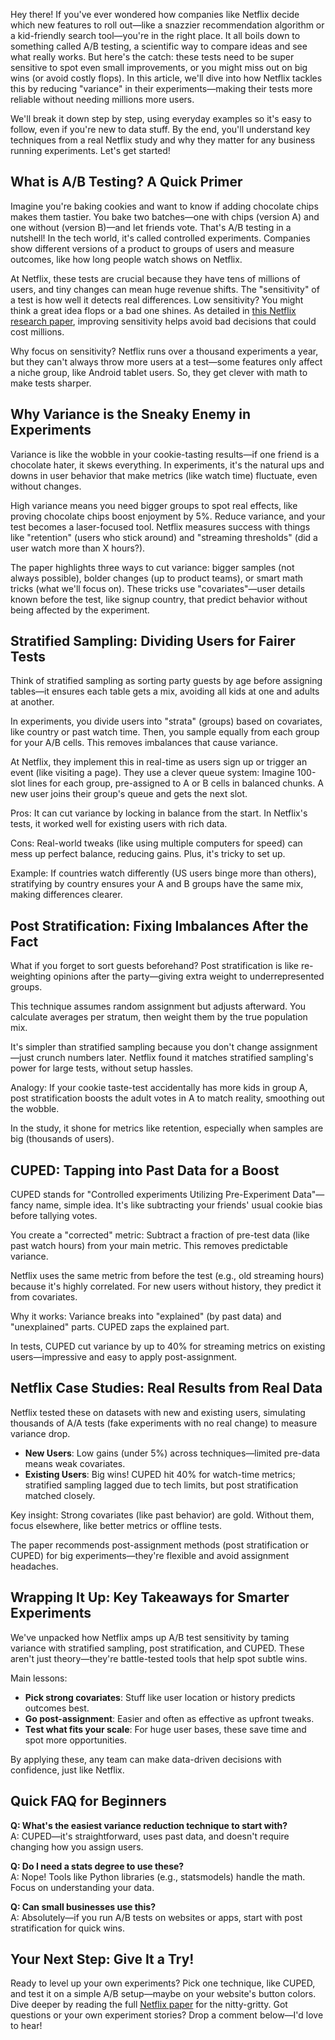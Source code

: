 Hey there! If you've ever wondered how companies like Netflix decide which new features to roll out—like a snazzier recommendation algorithm or a kid-friendly search tool—you're in the right place. It all boils down to something called A/B testing, a scientific way to compare ideas and see what really works. But here's the catch: these tests need to be super sensitive to spot even small improvements, or you might miss out on big wins (or avoid costly flops). In this article, we'll dive into how Netflix tackles this by reducing "variance" in their experiments—making their tests more reliable without needing millions more users.

We'll break it down step by step, using everyday examples so it's easy to follow, even if you're new to data stuff. By the end, you'll understand key techniques from a real Netflix study and why they matter for any business running experiments. Let's get started!

## What is A/B Testing? A Quick Primer

Imagine you're baking cookies and want to know if adding chocolate chips makes them tastier. You bake two batches—one with chips (version A) and one without (version B)—and let friends vote. That's A/B testing in a nutshell! In the tech world, it's called controlled experiments. Companies show different versions of a product to groups of users and measure outcomes, like how long people watch shows on Netflix.

At Netflix, these tests are crucial because they have tens of millions of users, and tiny changes can mean huge revenue shifts. The "sensitivity" of a test is how well it detects real differences. Low sensitivity? You might think a great idea flops or a bad one shines. As detailed in [this Netflix research paper](https://kdd.org/kdd2016/papers/files/adp0945-xieA.pdf), improving sensitivity helps avoid bad decisions that could cost millions.

Why focus on sensitivity? Netflix runs over a thousand experiments a year, but they can't always throw more users at a test—some features only affect a niche group, like Android tablet users. So, they get clever with math to make tests sharper.

## Why Variance is the Sneaky Enemy in Experiments

Variance is like the wobble in your cookie-tasting results—if one friend is a chocolate hater, it skews everything. In experiments, it's the natural ups and downs in user behavior that make metrics (like watch time) fluctuate, even without changes.

High variance means you need bigger groups to spot real effects, like proving chocolate chips boost enjoyment by 5%. Reduce variance, and your test becomes a laser-focused tool. Netflix measures success with things like "retention" (users who stick around) and "streaming thresholds" (did a user watch more than X hours?).

The paper highlights three ways to cut variance: bigger samples (not always possible), bolder changes (up to product teams), or smart math tricks (what we'll focus on). These tricks use "covariates"—user details known before the test, like signup country, that predict behavior without being affected by the experiment.

## Stratified Sampling: Dividing Users for Fairer Tests

Think of stratified sampling as sorting party guests by age before assigning tables—it ensures each table gets a mix, avoiding all kids at one and adults at another.

In experiments, you divide users into "strata" (groups) based on covariates, like country or past watch time. Then, you sample equally from each group for your A/B cells. This removes imbalances that cause variance.

At Netflix, they implement this in real-time as users sign up or trigger an event (like visiting a page). They use a clever queue system: Imagine 100-slot lines for each group, pre-assigned to A or B cells in balanced chunks. A new user joins their group's queue and gets the next slot.

Pros: It can cut variance by locking in balance from the start. In Netflix's tests, it worked well for existing users with rich data.

Cons: Real-world tweaks (like using multiple computers for speed) can mess up perfect balance, reducing gains. Plus, it's tricky to set up.

Example: If countries watch differently (US users binge more than others), stratifying by country ensures your A and B groups have the same mix, making differences clearer.

## Post Stratification: Fixing Imbalances After the Fact

What if you forget to sort guests beforehand? Post stratification is like re-weighting opinions after the party—giving extra weight to underrepresented groups.

This technique assumes random assignment but adjusts afterward. You calculate averages per stratum, then weight them by the true population mix.

It's simpler than stratified sampling because you don't change assignment—just crunch numbers later. Netflix found it matches stratified sampling's power for large tests, without setup hassles.

Analogy: If your cookie taste-test accidentally has more kids in group A, post stratification boosts the adult votes in A to match reality, smoothing out the wobble.

In the study, it shone for metrics like retention, especially when samples are big (thousands of users).

## CUPED: Tapping into Past Data for a Boost

CUPED stands for "Controlled experiments Utilizing Pre-Experiment Data"—fancy name, simple idea. It's like subtracting your friends' usual cookie bias before tallying votes.

You create a "corrected" metric: Subtract a fraction of pre-test data (like past watch hours) from your main metric. This removes predictable variance.

Netflix uses the same metric from before the test (e.g., old streaming hours) because it's highly correlated. For new users without history, they predict it from covariates.

Why it works: Variance breaks into "explained" (by past data) and "unexplained" parts. CUPED zaps the explained part.

In tests, CUPED cut variance by up to 40% for streaming metrics on existing users—impressive and easy to apply post-assignment.

## Netflix Case Studies: Real Results from Real Data

Netflix tested these on datasets with new and existing users, simulating thousands of A/A tests (fake experiments with no real change) to measure variance drop.

- **New Users**: Low gains (under 5%) across techniques—limited pre-data means weak covariates.
- **Existing Users**: Big wins! CUPED hit 40% for watch-time metrics; stratified sampling lagged due to tech limits, but post stratification matched closely.

Key insight: Strong covariates (like past behavior) are gold. Without them, focus elsewhere, like better metrics or offline tests.

The paper recommends post-assignment methods (post stratification or CUPED) for big experiments—they're flexible and avoid assignment headaches.

## Wrapping It Up: Key Takeaways for Smarter Experiments

We've unpacked how Netflix amps up A/B test sensitivity by taming variance with stratified sampling, post stratification, and CUPED. These aren't just theory—they're battle-tested tools that help spot subtle wins.

Main lessons:
- **Pick strong covariates**: Stuff like user location or history predicts outcomes best.
- **Go post-assignment**: Easier and often as effective as upfront tweaks.
- **Test what fits your scale**: For huge user bases, these save time and spot more opportunities.

By applying these, any team can make data-driven decisions with confidence, just like Netflix.

## Quick FAQ for Beginners

**Q: What's the easiest variance reduction technique to start with?**  
A: CUPED—it's straightforward, uses past data, and doesn't require changing how you assign users.

**Q: Do I need a stats degree to use these?**  
A: Nope! Tools like Python libraries (e.g., statsmodels) handle the math. Focus on understanding your data.

**Q: Can small businesses use this?**  
A: Absolutely—if you run A/B tests on websites or apps, start with post stratification for quick wins.

## Your Next Step: Give It a Try!

Ready to level up your own experiments? Pick one technique, like CUPED, and test it on a simple A/B setup—maybe on your website's button colors. Dive deeper by reading the full [Netflix paper](https://kdd.org/kdd2016/papers/files/adp0945-xieA.pdf) for the nitty-gritty. Got questions or your own experiment stories? Drop a comment below—I'd love to hear!